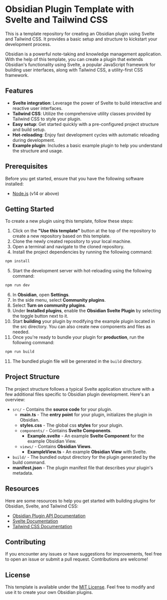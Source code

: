 # Obsidian Plugin Template with Svelte and Tailwind CSS

This is a template repository for creating an Obsidian plugin using Svelte and
Tailwind CSS. It provides a basic setup and structure to kickstart your
development process.

Obsidian is a powerful note-taking and knowledge management application. With
the help of this template, you can create a plugin that extends Obsidian's
functionality using Svelte, a popular JavaScript framework for building user
interfaces, along with Tailwind CSS, a utility-first CSS framework.

## Features

- **Svelte integration**: Leverage the power of Svelte to build interactive and
  reactive user interfaces.
- **Tailwind CSS**: Utilize the comprehensive utility classes provided by
  Tailwind CSS to style your plugin.
- **Easy setup**: Get started quickly with a pre-configured project structure
  and build setup.
- **Hot-reloading**: Enjoy fast development cycles with automatic reloading
  during development.
- **Example plugin**: Includes a basic example plugin to help you understand the
  structure and usage.

## Prerequisites

Before you get started, ensure that you have the following software installed:

- [Node.js](https://nodejs.org) (v14 or above)

## Getting Started

To create a new plugin using this template, follow these steps:

1. Click on the **"Use this template"** button at the top of the repository to
   create a new repository based on this template.
2. Clone the newly created repository to your local machine.
3. Open a terminal and navigate to the cloned repository.
4. Install the project dependencies by running the following command:

```bash
npm install
```

5. Start the development server with hot-reloading using the following command:

```bash
npm run dev
```

6. In **Obsidian**, open **Settings**.
7. In the side menu, select **Community plugins**.
8. Select **Turn on community plugins**.
9. Under **Installed plugins**, enable the **Obsidian Svelte Plugin** by
   selecting the toggle button next to it.
10. Start **building** your plugin by modifying the example plugin located in
    the src directory. You can also create new components and files as needed.
11. Once you're ready to bundle your plugin for **production**, run the
    following command:

```bash
npm run build
```

11. The bundled plugin file will be generated in the `build` directory.

## Project Structure

The project structure follows a typical Svelte application structure with a few
additional files specific to Obsidian plugin development. Here's an overview:

- `src/` - Contains the **source code** for your plugin.
  - **main.ts** - The **entry point** for your plugin, initializes the plugin in
    Obsidian.
  - **styles.css** - The global css **styles** for your plugin.
  - `components/` - Contains **Svelte Components**.
    - **Example.svelte** - An example **Svelte Component** for the example
      Obsidian View.
  - `views/` - Contains **Obsidian Views**.
    - **ExampleView.ts** - An example **Obsidian View** with Svelte.
- `build/` - The bundled output directory for the plugin generated by the build
  command.
- **manifest.json** - The plugin manifest file that describes your plugin's
  metadata.

## Resources

Here are some resources to help you get started with building plugins for
Obsidian, Svelte, and Tailwind CSS:

- [Obsidian Plugin API Documentation](https://github.com/obsidianmd/obsidian-api)
- [Svelte Documentation](https://svelte.dev/docs)
- [Tailwind CSS Documentation](https://tailwindcss.com/docs)

## Contributing

If you encounter any issues or have suggestions for improvements, feel free to
open an issue or submit a pull request. Contributions are welcome!

## License

This template is available under the [MIT License](LICENSE). Feel free to modify
and use it to create your own Obsidian plugins.
